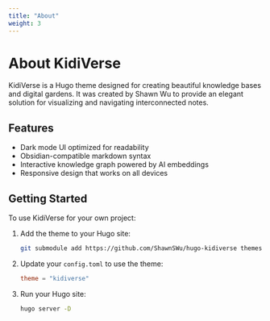 ```yaml
---
title: "About"
weight: 3
---
```


# About KidiVerse

KidiVerse is a Hugo theme designed for creating beautiful knowledge bases and digital gardens. It was created by Shawn Wu to provide an elegant solution for visualizing and navigating interconnected notes.

## Features

* Dark mode UI optimized for readability
* Obsidian-compatible markdown syntax
* Interactive knowledge graph powered by AI embeddings
* Responsive design that works on all devices

## Getting Started

To use KidiVerse for your own project:

1. Add the theme to your Hugo site:
   ```bash
   git submodule add https://github.com/ShawnSWu/hugo-kidiverse themes/kidiverse
   ```

2. Update your `config.toml` to use the theme:
   ```toml
   theme = "kidiverse"
   ```

3. Run your Hugo site:
   ```bash
   hugo server -D
   ```

